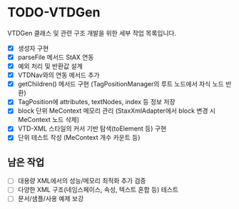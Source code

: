 # TODO-VTDGen

VTDGen 클래스 및 관련 구조 개발을 위한 세부 작업 목록입니다.

- [x] 생성자 구현
- [x] parseFile 메서드 StAX 연동
- [x] 예외 처리 및 반환값 설계
- [x] VTDNav와의 연동 메서드 추가
- [x] getChildren() 메서드 구현 (TagPositionManager의 루트 노드에서 자식 노드 반환)
- [x] TagPosition에 attributes, textNodes, index 등 정보 저장
- [x] block 단위 MeContext 메모리 관리 (StaxXmlAdapter에서 block 변경 시 MeContext 노드 삭제)
- [x] VTD-XML 스타일의 커서 기반 탐색(toElement 등) 구현
- [x] 단위 테스트 작성 (MeContext 개수 카운트 등)

## 남은 작업
- [ ] 대용량 XML에서의 성능/메모리 최적화 추가 검증
- [ ] 다양한 XML 구조(네임스페이스, 속성, 텍스트 혼합 등) 테스트
- [ ] 문서/샘플/사용 예제 보강